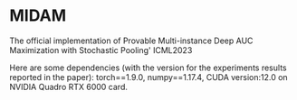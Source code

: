 # MIDAM
The official implementation of Provable Multi-instance Deep AUC Maximization with Stochastic Pooling'  ICML2023

Here are some dependencies (with the version for the experiments results reported in the paper): torch==1.9.0, numpy==1.17.4, CUDA version:12.0 on NVIDIA Quadro RTX 6000 card.

